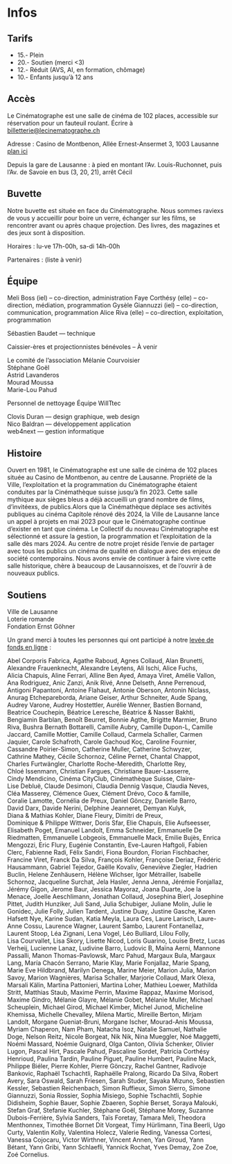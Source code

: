 # Infos


##	Tarifs
- 15.- Plein 
- 20.- Soutien (merci <3)
- 12.- Réduit (AVS, AI, en formation, chômage)
- 10.- Enfants jusqu’à 12 ans


## Accès
Le Cinématographe est une salle de cinéma de 102 places, accessible sur réservation pour un fauteuil roulant. Écrire à [billetterie@lecinematographe.ch](mailto:billetterie@lecinematographe.ch)

Adresse : Casino de Montbenon, Allée Ernest-Ansermet 3, 1003 Lausanne [plan ici](https://maps.app.goo.gl/Q7zx9RSJoytFahuc6)

Depuis la gare de Lausanne :
à pied en montant l’Av. Louis-Ruchonnet, puis l’Av. de Savoie
en bus (3, 20, 21), arrêt Cécil

## Buvette
Notre buvette est située en face du Cinématographe. Nous sommes raviexs de vous y accueillir pour boire un verre, échanger sur les films, se rencontrer avant ou après chaque projection. Des livres, des magazines et des jeux sont à disposition.

Horaires : lu-ve 17h-00h, sa-di 14h-00h

Partenaires : (liste à venir)

## Équipe

Meli Boss (iel) – co-direction, administration
Faye Corthésy (elle) – co-direction, médiation, programmation
Gysèle Giannuzzi (iel) – co-direction, communication, programmation
Alice Riva (elle) – co-direction, exploitation, programmation

Sébastien Baudet — technique

Caissier-ères et projectionnistes bénévoles – À venir

Le comité de l’association
Mélanie Courvoisier  
Stéphane Goël  
Astrid Lavanderos  
Mourad Moussa  
Marie-Lou Pahud  

Personnel de nettoyage
Équipe WillTtec

Clovis Duran — design graphique, web design  
Nico Baldran — développement application  
web4next — gestion informatique


##	Histoire
Ouvert en 1981, le Cinématographe est une salle de cinéma de 102 places située au Casino de Montbenon, au centre de Lausanne. Propriété de la Ville, l’exploitation et la programmation du Cinématographe étaient  conduites par la Cinémathèque suisse jusqu’à fin 2023. Cette salle mythique aux sièges bleus a déjà accueilli un grand nombre de films, d’invitéexs, de publics.Alors que la Cinémathèque déplace ses activités publiques au cinéma Capitole rénové dès 2024, la Ville de Lausanne lance un appel à projets en mai 2023 pour que le Cinématographe continue d’exister en tant que cinéma. Le Collectif du nouveau Cinématographe est sélectionné et assure la gestion, la programmation et l’exploitation de la salle dès mars 2024. Au centre de notre projet réside l’envie de partager avec tous les publics un cinéma de qualité en dialogue avec des enjeux de société contemporains. Nous avons envie de continuer à faire vivre cette salle historique, chère à beaucoup de Lausannoisxes, et de l’ouvrir à de nouveaux publics.

##	Soutiens
Ville de Lausanne  
Loterie romande  
Fondation Ernst Göhner  


Un grand merci à toutes les personnes qui ont participé à notre [levée de fonds en ligne](https://wemakeit.com/projects/le-nouveau-cinematographe) :

Abel Corporis Fabrica, Agathe Raboud, Agnes Collaud, Alan Brunetti, Alexandre Frauenknecht, Alexandre Leytens, Ali Ischi, Alice Fuchs, Alicia Chapuis, Aline Ferrari, Alline Ben Ayed, Amaya Viret, Amélie Vallon, Ana Rodriguez, Anic Zanzi, Anik Rivé, Anne Delseth, Anne Perrenoud, Antigoni Papantoni, Antoine Flahaut, Antonie Oberson, Antonin Niclass, Anurag Etchepareborda, Ariane Geiser, Arthur Schneiter, Aude Spang, Audrey Varone, Audrey Hostettler, Aurélie Wenner, Bastien Bornand, Beatrice Couchepin, Béatrice Leresche, Béatrice & Nasser Bakhti, Bengiamin Barblan, Benoît Beurret, Bonnie Agthe, Brigitte Marmier, Bruno Riva, Bushra Bernath Bottarelli, Camille Aubry, Camille Dupon-L, Camille Jaccard, Camille Mottier, Camille Collaud, Carmela Schaller, Carmen Jaquier, Carole Schafroth, Carole Gachoud Koç, Caroline Fournier, Cassandre Poirier-Simon, Catherine Muller, Catherine Schwyzer, Cathrine Mathey, Cécile Schornoz, Céline Pernet, Chantal Chappot, Charles Furtwängler, Charlotte Roche-Meredith, Charlotte Rey, Chloé Issenmann, Christian Fargues, Christiane Bauer-Lasserre, Cindy Mendicino, Cinéma CityClub, Cinémathèque Suisse, Claire-Lise Debluë, Claude Desimoni, Claudia Dennig Vasque, Claudia Neves, Cléa Masserey, Clémence Guex, Clément Drévo, Coco & famille, Coralie Lamotte, Cornélia de Preux, Daniel Gönczy, Danielle Barro, David Darx, Davide Nerini, Delphine Jeanneret, Demyan Kulyk, Diana & Mathias Kohler, Diane Fleury, Dimitri de Preux, Dominique & Philippe Wittwer, Doris Sfar, Elie Chapuis, Elie Aufseesser, Elisabeth Poget, Emanuel Landolt, Emma Schneider, Emmanuelle De Riedmatten, Emmanuelle Lobgeois, Emmanuelle Mack, Emilie Bujès, Enrica Mengozzi, Eric Flury, Eugénie Constantin, Eve-Lauren Haftgoli, Fabien Clerc, Fabienne Radi, Félix Sandri, Fiona Bourdon, Florian Fischbacher, Francine Viret, Franck Da Silva, François Kohler, Françoise Deriaz, Frédéric Hausammann, Gabriel Tejedor, Gaëlle Kovaliv, Geneviève Ziegler, Hadrien Buclin, Helene Zenhäusern, Hélène Wichser, Igor Métrailler, Isabelle Schornoz, Jacqueline Surchat, Jela Hasler, Jenna Jenna, Jérémie Fonjallaz, Jérémy Gigon, Jerome Baur, Jessica Mayoraz, Joana Duarte, Joe la Menace, Joelle Aeschlimann, Jonathan Collaud, Josephina Bierl, Josephine Pittet, Judith Hunziker, Juli Sand, Julia Schubiger, Juliane Molin, Julie le Gonidec, Julie Folly, Julien Tardent, Justine Duay, Justine Gasche, Karen Hafsett Nye, Karine Sudan, Katia Meyla, Laura Ces, Laure Larisch, Laure-Anne Cossu, Laurence Wagner, Laurent Sambo, Laurent Fontanellaz, Laurent Stoop, Léa Zignani, Lena Vogel, Léo Bulliard, Lilou Folly, Lisa Courvallet, Lisa Skory, Lisette Nicod, Loris Guarino, Louise Bretz, Lucas Verheij, Lucienne Lanaz, Ludivine Barro, Ludovic B, Maïna Aerni, Mannone Passalli, Manon Thomas-Pavlowsk, Marc Pahud, Margaux Bula, Margaux Lang, María Chacón Serrano, Marie Klay, Marie Fonjallaz, Marie Spang, Marie Eve Hildbrand, Marilyn Denega, Marine Meier, Marion Julia, Marion Savoy, Marion Wagnières, Marisa Schaller, Marjorie Collaud, Mark Olexa, Marsali Kälin, Martina Pattonieri, Martina Loher, Mathieu Loewer, Mathilda Stritt, Matthias Staub, Maxime Perrin, Maxime Rappaz, Maxime Morisod, Maxime Gindro, Mélanie Glayre, Mélanie Gobet, Mélanie Muller, Michael Scheuplein, Michael Girod, Michael Kimber, Michel Junod, Micheline Khemissa, Michelle Chevalley, Milena Martic, Mireille Berton, Mirjam Landolt, Morgane Gueniat-Bruni, Morgane Ischer, Mourad-Anis Moussa, Myriam Chaperon, Nam Pham, Natacha Isoz, Natalie Samuel, Nathalie Doge, Nelson Reitz, Nicole Borgeat, Nik Nik, Nina Mueggler, Noé Maggetti, Noémi Massard, Noémie Guignard, Olga Canton, Olivia Schenker, Olivier Lugon, Pascal Hirt, Pascale Pahud, Pascaline Sordet, Patricia Corthésy Henrioud, Paulina Tardin, Pauline Piguet, Pauline Humbert, Pauline Mack, Philippe Biéler, Pierre Kohler, Pierre Gönczy, Rachel Gantner, Radivoje Bankovic, Raphaël Tschachtli, Raphaëlle Pralong, Ricardo Da Silva, Robert Avery, Sara Oswald, Sarah Friesen, Sarah Studer, Sayaka Mizuno, Sebastien Kessler, Sebastien Reichenbach, Simon Ruffieux, Simon Sierro, Simone Giannuzzi, Sonia Rossier, Sophia Misiego, Sophie Tschachtli, Sophie Didisheim, Sophie Bauer, Sophie Zbaeren, Sophie Berset, Soraya Malouki, Stefan Graf, Stefanie Kuchler, Stéphane Goël, Stéphane Morey, Suzanne Dubois-Ferrière, Sylvia Sanders, Taïs Foretay, Tamara Meli, Theodora Menthonnex, Timothée Bornet Dit Vorgeat, Timy Hürlimann, Tina Beerli, Ugo Curty, Valentin Kolly, Valentina Holecz, Valerie Reding, Vanessa Cortesi, Vanessa Cojocaru, Victor Wirthner, Vincent Annen, Yan Giroud, Yann Bétant, Yann Gribi, Yann Schlaefli, Yannick Rochat, Yves Demay, Zoe Zoe, Zoé Cornelius.

